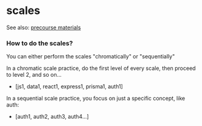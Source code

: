 # scales
See also: [precourse materials](https://github.com/fractal-bootcamp/precourse-materials)

### How to do the scales?
You can either perform the scales "chromatically" or "sequentially"

In a chromatic scale practice, do the first level of every scale, then proceed to level 2, and so on...
- [js1, data1, react1, express1, prisma1, auth1]

In a sequential scale practice, you focus on just a specific concept, like auth:
- [auth1, auth2, auth3, auth4...]

